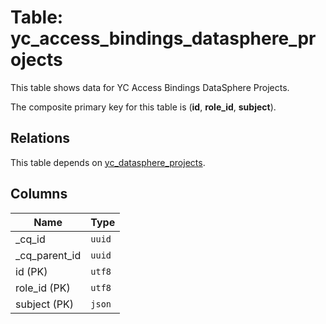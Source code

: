 # Table: yc_access_bindings_datasphere_projects

This table shows data for YC Access Bindings DataSphere Projects.

The composite primary key for this table is (**id**, **role_id**, **subject**).

## Relations

This table depends on [yc_datasphere_projects](yc_datasphere_projects.md).

## Columns

| Name          | Type          |
| ------------- | ------------- |
|_cq_id|`uuid`|
|_cq_parent_id|`uuid`|
|id (PK)|`utf8`|
|role_id (PK)|`utf8`|
|subject (PK)|`json`|